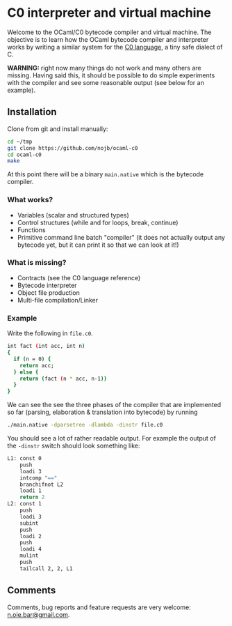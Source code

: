 # C0 interpreter and virtual machine

Welcome to the OCaml/C0 bytecode compiler and virtual machine.  The objective is
to learn how the OCaml bytecode compiler and interpreter works by writing a similar system for the
[C0 language](http://c0.typesafety.net), a tiny safe dialect of C.

**WARNING:** right now many things do not work and many others are missing. Having
said this, it should be possible to do simple experiments with the compiler and
see some reasonable output (see below for an example).

## Installation

Clone from git and install manually:
```sh
cd ~/tmp
git clone https://github.com/nojb/ocaml-c0
cd ocaml-c0
make
```
At this point there will be a binary `main.native` which is the bytecode compiler.

### What works?

- Variables (scalar and structured types)
- Control structures (while and for loops, break, continue)
- Functions
- Primitive command line batch "compiler" (it does not actually output any
  bytecode yet, but it can print it so that we can look at it!)

### What is missing?

- Contracts (see the C0 language reference)
- Bytecode interpreter
- Object file production
- Multi-file compilation/Linker

### Example

Write the following in `file.c0`.
```sh
int fact (int acc, int n)
{
  if (n = 0) {
    return acc;
  } else {
    return (fact (n * acc, n-1))
  }
}  
```

We can see the see the three phases of the compiler that are implemented so far
(parsing, elaboration & translation into bytecode) by running
```sh
./main.native -dparsetree -dlambda -dinstr file.c0
```
You should see a lot of rather readable output.  For example the output of the `-dinstr` switch
should look something like:
```sh
L1:	const 0
	push
	loadi 3
	intcomp "=="
	branchifnot L2
	loadi 1
	return 2
L2:	const 1
	push
	loadi 3
	subint
	push
	loadi 2
	push
	loadi 4
	mulint
	push
	tailcall 2, 2, L1
```

## Comments

Comments, bug reports and feature requests are very welcome: n.oje.bar@gmail.com.
